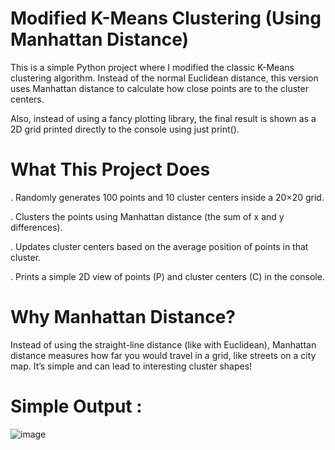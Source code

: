# Modified K-Means Clustering (Using Manhattan Distance)

This is a simple Python project where I modified the classic K-Means clustering algorithm.
Instead of the normal Euclidean distance, this version uses Manhattan distance to calculate how close points are to the cluster centers.

Also, instead of using a fancy plotting library, the final result is shown as a 2D grid printed directly to the console using just print().

# What This Project Does

. Randomly generates 100 points and 10 cluster centers inside a 20×20 grid.

. Clusters the points using Manhattan distance (the sum of x and y differences).

. Updates cluster centers based on the average position of points in that cluster.

. Prints a simple 2D view of points (P) and cluster centers (C) in the console.

# Why Manhattan Distance?

Instead of using the straight-line distance (like with Euclidean), Manhattan distance measures how far you would travel in a grid, like streets on a city map.
It’s simple and can lead to interesting cluster shapes!

# Simple Output : 
![image](https://github.com/user-attachments/assets/b19cdc23-d4a8-4abe-8260-e91963b1da31)

